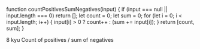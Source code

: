 function countPositivesSumNegatives(input) {
  if (input === null || input.length === 0) return [];
  let count = 0;
  let sum = 0;
  for (let i = 0; i < input.length; i++) {
    input[i] > 0 ? count++ : (sum += input[i]);
  }
  return [count, sum];
}

8 kyu
Count of positives / sum of negatives
